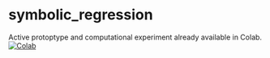 # symbolic_regression

Active protoptype and computational experiment already available in Colab. [![Colab](https://colab.research.google.com/assets/colab-badge.svg)](https://colab.research.google.com/drive/1GpI58LDkbdWZm-H93AVnV9oqJLFWDJZ_)
